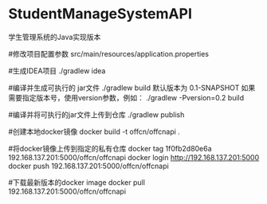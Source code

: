 # StudentManageSystemAPI

学生管理系统的Java实现版本

#修改项目配置参数
src/main/resources/application.properties

#生成IDEA项目
./gradlew idea

#编译并生成可执行的 jar文件
./gradlew build
默认版本为 0.1-SNAPSHOT 如果需要指定版本号，使用version参数，例如：
./gradlew -Pversion=0.2 build

#编译并将可执行的jar文件上传到仓库
./gradlew publish

#创建本地docker镜像
docker build -t offcn/offcnapi .

#将docker镜像上传到指定的私有仓库
docker tag 1f0fb2d80e6a 192.168.137.201:5000/offcn/offcnapi
docker login http://192.168.137.201:5000
docker push 192.168.137.201:5000/offcn/offcnapi

#下载最新版本的docker image
docker pull 192.168.137.201:5000/offcn/offcnapi